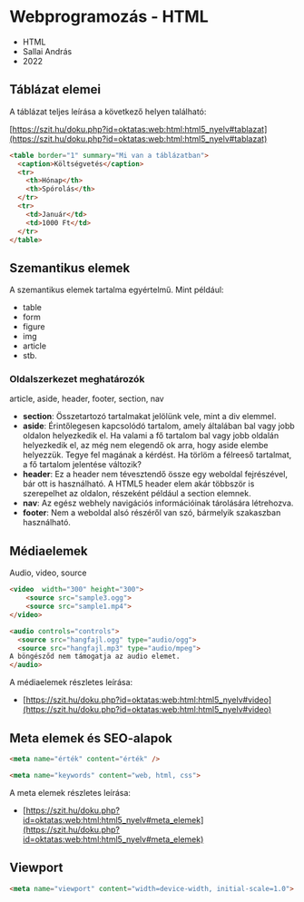 # Webprogramozás - HTML

* HTML
* Sallai András
* 2022

## Táblázat elemei

A táblázat teljes leírása a következő
helyen található:

[https://szit.hu/doku.php?id=oktatas:web:html:html5_nyelv#tablazat](https://szit.hu/doku.php?id=oktatas:web:html:html5_nyelv#tablazat)

```html
<table border="1" summary="Mi van a táblázatban">
  <caption>Költségvetés</caption>
  <tr>
    <th>Hónap</th>
    <th>Spórolás</th>
  </tr>
  <tr>
    <td>Január</td>
    <td>1000 Ft</td>
  </tr>
</table>
```

## Szemantikus elemek

A szemantikus elemek tartalma egyértelmű.
Mint például:

* table
* form
* figure
* img
* article
* stb.

### Oldalszerkezet meghatározók

article, aside, header, footer, section, nav

* **section**: Összetartozó tartalmakat jelölünk vele, mint a div elemmel.
* **aside**: Érintőlegesen kapcsolódó tartalom, amely általában bal vagy jobb oldalon helyezkedik el. Ha valami a fő tartalom bal vagy jobb oldalán helyezkedik el, az még nem elegendő ok arra, hogy aside elembe helyezzük. Tegye fel magának a kérdést. Ha törlöm a félreeső tartalmat, a fő tartalom jelentése változik?
* **header**: Ez a header nem tévesztendő össze egy weboldal fejrészével, bár ott is használható. A HTML5 header elem akár többször is szerepelhet az oldalon, részeként például a section elemnek.
* **nav**: Az egész webhely navigációs információinak tárolására létrehozva.
* **footer**: Nem a weboldal alsó részéről van szó, bármelyik szakaszban használható.

## Médiaelemek

Audio, video, source

```html
<video  width="300" height="300">
    <source src="sample3.ogg">
    <source src="sample1.mp4">
</video>
```

```html
<audio controls="controls">
  <source src="hangfajl.ogg" type="audio/ogg">
  <source src="hangfajl.mp3" type="audio/mpeg">
A böngésződ nem támogatja az audio elemet. 
</audio>
```

A médiaelemek részletes leírása:

* [https://szit.hu/doku.php?id=oktatas:web:html:html5_nyelv#video](https://szit.hu/doku.php?id=oktatas:web:html:html5_nyelv#video)

## Meta elemek és SEO-alapok

```html
<meta name="érték" content="érték" /> 
```

```html
<meta name="keywords" content="web, html, css">
```

A meta elemek részletes leírása:

* [https://szit.hu/doku.php?id=oktatas:web:html:html5_nyelv#meta_elemek](https://szit.hu/doku.php?id=oktatas:web:html:html5_nyelv#meta_elemek)

## Viewport

```html
<meta name="viewport" content="width=device-width, initial-scale=1.0">
```

